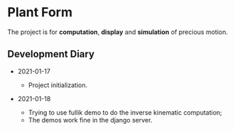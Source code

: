 # Plant Form

The project is for **computation**, **display** and **simulation** of precious motion.

## Development Diary

-   2021-01-17

    -   Project initialization.

-   2021-01-18

    -   Trying to use fullik demo to do the inverse kinematic computation;
    -   The demos work fine in the django server.
